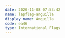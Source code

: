 ```yaml
---
date: 2020-11-08 07:53:42
name: lapflag-anguilla
display_name: Anguilla
code: ea46
type: International Flags
---
```

